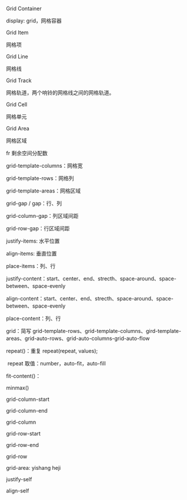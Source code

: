 Grid Container

display: grid，网格容器

Grid Item

网格项

Grid Line

网格线

Grid Track

网格轨道，两个响铃的网格线之间的网格轨道。

Grid Cell

网格单元

Grid Area

网格区域

fr 剩余空间分配数

grid-template-columns：网格宽

grid-template-rows：网格列

grid-template-areas：网格区域

grid-gap / gap：行、列

grid-column-gap：列区域间距

grid-row-gap：行区域间距

justify-items: 水平位置

align-items: 垂直位置

place-items：列、行

justify-content：start、center、end、strecth、space-around、space-between、space-evenly

align-content：start、center、end、strecth、space-around、space-between、space-evenly

place-content：列、行

grid：简写 grid-template-rows、grid-template-columns、gird-template-areas、grid-auto-rows、grid-auto-columns-grid-auto-flow

repeat()：重复 repeat(repeat, values);

​	repeat 取值：number，auto-fit，auto-fill

fit-content()：

minmax()

grid-column-start

grid-column-end

grid-column

grid-row-start

grid-row-end

grid-row

grid-area: yishang heji

justify-self

align-self